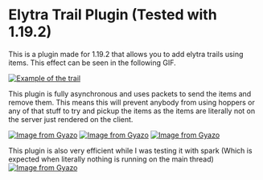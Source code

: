 # Elytra Trail Plugin (Tested with 1.19.2)

This is a plugin made for 1.19.2 that allows you to add elytra trails using items. 
This effect can be seen in the following GIF.

[![Example of the trail](https://i.gyazo.com/448ac23af3fdd3453f306f90381f07c4.gif)](https://gyazo.com/448ac23af3fdd3453f306f90381f07c4)

This plugin is fully asynchronous and uses packets to send the items and remove them.
This means this will prevent anybody from using hoppers or any of that stuff to try and pickup
the items as the items are literally not on the server just rendered on the client.

[![Image from Gyazo](https://i.gyazo.com/b315e58e0e74bab525de9d20509325e7.png)](https://gyazo.com/b315e58e0e74bab525de9d20509325e7)
[![Image from Gyazo](https://i.gyazo.com/3a75d6b85e1d6e47f8cc4eab9c49a5ff.png)](https://gyazo.com/3a75d6b85e1d6e47f8cc4eab9c49a5ff)
[![Image from Gyazo](https://i.gyazo.com/b3f0bf1d997f30d91fee857bb36d60d8.png)](https://gyazo.com/b3f0bf1d997f30d91fee857bb36d60d8)

This plugin is also very efficient while I was testing it with spark 
(Which is expected when literally nothing is running on the main thread)
[![Image from Gyazo](https://i.gyazo.com/561ce515475b5c8540cc8e12b5c12024.png)](https://gyazo.com/561ce515475b5c8540cc8e12b5c12024)